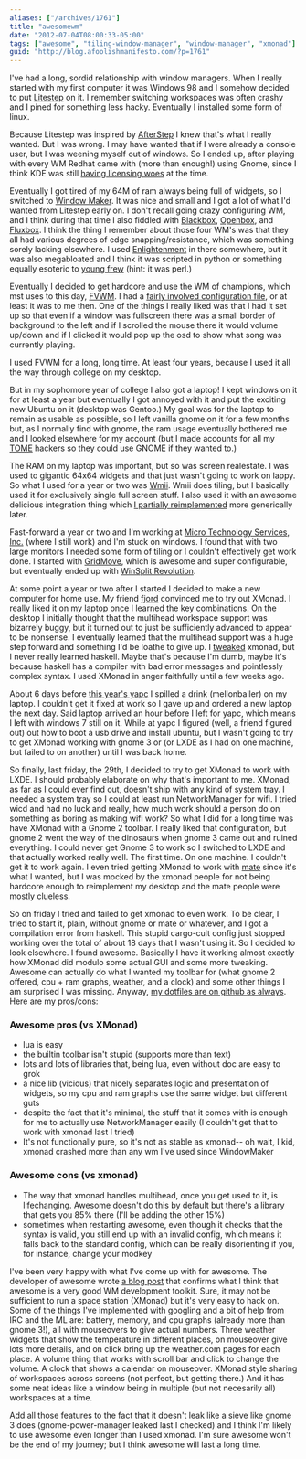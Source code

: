 ```yaml
---
aliases: ["/archives/1761"]
title: "awesomewm"
date: "2012-07-04T08:00:33-05:00"
tags: ["awesome", "tiling-window-manager", "window-manager", "xmonad"]
guid: "http://blog.afoolishmanifesto.com/?p=1761"
---
```

I've had a long, sordid relationship with window managers. When I really started with my first computer it was Windows 98 and I somehow decided to put [Litestep](http://en.wikipedia.org/wiki/Litestep) on it. I remember switching workspaces was often crashy and I pined for something less hacky. Eventually I installed some form of linux.

Because Litestep was inspired by [AfterStep](http://en.wikipedia.org/wiki/AfterStep) I knew that's what I really wanted. But I was wrong. I may have wanted that if I were already a console user, but I was weening myself out of windows. So I ended up, after playing with every WM Redhat came with (more than enough!) using Gnome, since I think KDE was still [having licensing woes](http://en.wikipedia.org/wiki/Kde#Licensing) at the time.

Eventually I got tired of my 64M of ram always being full of widgets, so I switched to [Window Maker](http://en.wikipedia.org/wiki/Window_maker). It was nice and small and I got a lot of what I'd wanted from Litestep early on. I don't recall going crazy configuring WM, and I think during that time I also fiddled with [Blackbox](http://en.wikipedia.org/wiki/Blackbox), [Openbox](http://en.wikipedia.org/wiki/Openbox), and [Fluxbox](http://en.wikipedia.org/wiki/Fluxbox). I think the thing I remember about those four WM's was that they all had various degrees of edge snapping/resistance, which was something sorely lacking elsewhere. I used [Enlightenment](http://en.wikipedia.org/wiki/Enlightenment_%28window_manager%29) in there somewhere, but it was also megabloated and I think it was scripted in python or something equally esoteric to [young frew](http://frew.livejournal.com/) (hint: it was perl.)

Eventually I decided to get hardcore and use the WM of champions, which mst uses to this day, [FVWM](http://en.wikipedia.org/wiki/Fvwm). I had a [fairly involved configuration file](https://github.com/frioux/dotfiles/blob/45cb7e0a3c9df7596bace3300542418ab93f58ed/.fvwm/.fvwm2rc), or at least it was to me then. One of the things I really liked was that I had it set up so that even if a window was fullscreen there was a small border of background to the left and if I scrolled the mouse there it would volume up/down and if I clicked it would pop up the osd to show what song was currently playing.

I used FVWM for a long, long time. At least four years, because I used it all the way through college on my desktop.

But in my sophomore year of college I also got a laptop! I kept windows on it for at least a year but eventually I got annoyed with it and put the exciting new Ubuntu on it (desktop was Gentoo.) My goal was for the laptop to remain as usable as possible, so I left vanilla gnome on it for a few months but, as I normally find with gnome, the ram usage eventually bothered me and I looked elsewhere for my account (but I made accounts for all my [TOME](http://code.google.com/p/ptome/source/browse/?r=546) hackers so they could use GNOME if they wanted to.)

The RAM on my laptop was important, but so was screen realestate. I was used to gigantic 64x64 widgets and that just wasn't going to work on lappy. So what I used for a year or two was [Wmii](http://en.wikipedia.org/wiki/Wmii). Wmii does tiling, but I basically used it for exclusively single full screen stuff. I also used it with an awesome delicious integration thing which [I partially reimplemented](http://rubyforge.org/projects/delish/) more generically later.

Fast-forward a year or two and I'm working at [Micro Technology Services, Inc.](http://mitsi.com/) (where I still work) and I'm stuck on windows. I found that with two large monitors I needed some form of tiling or I couldn't effectively get work done. I started with [GridMove](http://jgpaiva.dcmembers.com/gridmove.html), which is awesome and super configurable, but eventually ended up with [WinSplit Revolution](http://www.winsplit-revolution.com/).

At some point a year or two after I started I decided to make a new computer for home use. My friend [fjord](https://plus.google.com/u/0/105088029783860927078/posts) convinced me to try out XMonad. I really liked it on my laptop once I learned the key combinations. On the desktop I initially thought that the multihead workspace support was bizarrely buggy, but it turned out to just be sufficiently advanced to appear to be nonsense. I eventually learned that the multihead support was a huge step forward and something I'd be loathe to give up. I [tweaked](https://github.com/frioux/dotfiles/commits/f5b69af69333ff9ea7ba0577ec7f5f34714bafff/xmonad/xmonad.hs) xmonad, but I never really learned haskell. Maybe that's because I'm dumb, maybe it's because haskell has a compiler with bad error messages and pointlessly complex syntax. I used XMonad in anger faithfully until a few weeks ago.

About 6 days before [this year's
yapc](https://web.archive.org/web/20120322024109/http://act.yapcna.org/2012/schedule)
I spilled a drink (mellonballer) on my laptop. I couldn't get it fixed at work
so I gave up and ordered a new laptop the next day. Said laptop arrived an hour
before I left for yapc, which means I left with windows 7 still on it. While at
yapc I figured (well, a friend figured out) out how to boot a usb drive and
install ubuntu, but I wasn't going to try to get XMonad working with gnome 3 or
(or LXDE as I had on one machine, but failed to on another) until I was back
home.

So finally, last friday, the 29th, I decided to try to get XMonad to work with LXDE. I should probably elaborate on why that's important to me. XMonad, as far as I could ever find out, doesn't ship with any kind of system tray. I needed a system tray so I could at least run NetworkManager for wifi. I tried wicd and had no luck and really, how much work should a person do on something as boring as making wifi work? So what I did for a long time was have XMonad with a Gnome 2 toolbar. I really liked that configuration, but gnome 2 went the way of the dinosaurs when gnome 3 came out and ruined everything. I could never get Gnome 3 to work so I switched to LXDE and that actually worked really well. The first time. On one machine. I couldn't get it to work again. I even tried getting XMonad to work with [mate](http://mate-desktop.org/) since it's what I wanted, but I was mocked by the xmonad people for not being hardcore enough to reimplement my desktop and the mate people were mostly clueless.

So on friday I tried and failed to get xmonad to even work. To be clear, I tried to start it, plain, without gnome or mate or whatever, and I got a compilation error from haskell. This stupid cargo-cult config just stopped working over the total of about 18 days that I wasn't using it. So I decided to look elsewhere. I found awesome. Basically I have it working almost exactly how XMonad did modulo some actual GUI and some more tweaking. Awesome can actually do what I wanted my toolbar for (what gnome 2 offered, cpu + ram graphs, weather, and a clock) and some other things I am surprised I was missing. Anyway, [my dotfiles are on github as always](https://github.com/frioux/dotfiles/tree/5f34105f8cf2144bfb9bb9c3aede72459d317064/awesome). Here are my pros/cons:

### Awesome pros (vs XMonad)

- lua is easy
- the builtin toolbar isn't stupid (supports more than text)
- lots and lots of libraries that, being lua, even without doc are easy to grok
- a nice lib (vicious) that nicely separates logic and presentation of widgets, so my cpu and ram graphs use the same widget but different guts
- despite the fact that it's minimal, the stuff that it comes with is enough for me to actually use NetworkManager easily (I couldn't get that to work with xmonad last I tried)
- It's not functionally pure, so it's not as stable as xmonad-- oh wait, I kid, xmonad crashed more than any wm I've used since WindowMaker

### Awesome cons (vs xmonad)

- The way that xmonad handles multihead, once you get used to it, is lifechanging. Awesome doesn't do this by default but there's a library that gets you 85% there (I'll be adding the other 15%)
- sometimes when restarting awesome, even though it checks that the syntax is valid, you still end up with an invalid config, which means it falls back to the standard config, which can be really disorienting if you, for instance, change your modkey

I've been very happy with what I've come up with for awesome. The developer of awesome wrote [a blog post](http://julien.danjou.info/blog/2009/taking-the-other-direction) that confirms what I think that awesome is a very good WM development toolkit. Sure, it may not be sufficient to run a space station (XMonad) but it's very easy to hack on. Some of the things I've implemented with googling and a bit of help from IRC and the ML are: battery, memory, and cpu graphs (already more than gnome 3!), all with mouseovers to give actual numbers. Three weather widgets that show the temperature in different places, on mouseover give lots more details, and on click bring up the weather.com pages for each place. A volume thing that works with scroll bar and click to change the volume. A clock that shows a calendar on mouseover. XMonad style sharing of workspaces across screens (not perfect, but getting there.) And it has some neat ideas like a window being in multiple (but not necesarily all) workspaces at a time.

Add all those features to the fact that it doesn't leak like a sieve like gnome 3 does (gnome-power-manager leaked last I checked) and I think I'm likely to use awesome even longer than I used xmonad. I'm sure awesome won't be the end of my journey; but I think awesome will last a long time.
